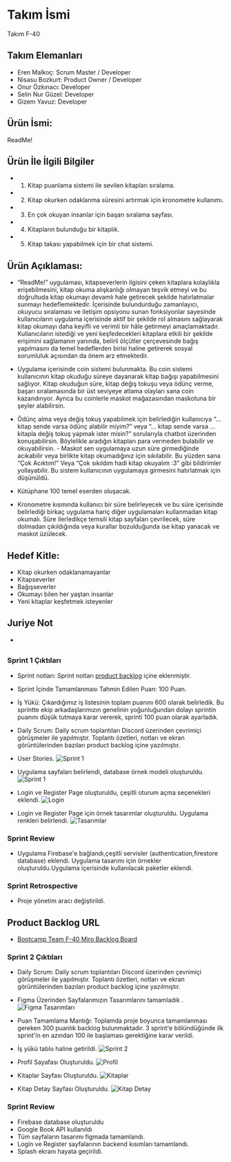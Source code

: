 # Takım İsmi

Takım F-40

## Takım Elemanları

- Eren Malkoç: Scrum Master / Developer
- Nisasu Bozkurt: Product Owner / Developer
- Onur Özkınacı: Developer
- Selin Nur Güzel: Developer
- Gizem Yavuz: Developer

## Ürün İsmi:

ReadMe!

## Ürün İle İlgili Bilgiler

-
    1. Kitap puanlama sistemi ile sevilen kitapları sıralama.
-
    2. Kitap okurken odaklanma süresini artırmak için kronometre kullanımı.
-
    3. En çok okuyan insanlar için başarı sıralama sayfası.
-
    4. Kitapların bulunduğu bir kitaplık.
-
    5. Kitap takası yapabilmek için bir chat sistemi.

## Ürün Açıklaması:

- “ReadMe!” uygulaması, kitapseverlerin ilgisini çeken kitaplara kolaylıkla erişebilmesini, kitap okuma alışkanlığı
  olmayan teşvik etmeyi ve bu doğrultuda kitap okumayı devamlı hale getirecek şekilde hatırlatmalar sunmayı
  hedeflemektedir. İçerisinde bulundurduğu zamanlayıcı, okuyucu sıralaması ve iletişim opsiyonu sunan fonksiyonlar
  sayesinde kullanıcıların uygulama içerisinde aktif bir şekilde rol almasını sağlayarak kitap okumayı daha keyifli ve
  verimli bir hâle getirmeyi amaçlamaktadır. Kullanıcıların istediği ve yeni keşfedecekleri kitaplara etkili bir şekilde
  erişimini sağlamanın yanında, belirli ölçütler çerçevesinde bağış yapılmasını da temel hedeflerden birisi haline
  getirerek sosyal sorumluluk açısından da önem arz etmektedir.


- Uygulama içerisinde coin sistemi bulunmakta. Bu coin sistemi kullanıcının kitap okuduğu süreye dayanarak kitap bağışı
  yapabilmesini sağlıyor. Kitap okuduğun süre, kitap değiş tokuşu veya ödünç verme, başarı sıralamasında bir üst
  seviyeye atlama olayları sana coin kazandırıyor. Ayrıca bu coinlerle maskot mağazasından maskotuna bir şeyler
  alabilirsin.
- Ödünç alma veya değiş tokuş yapabilmek için belirlediğin kullanıcıya “… kitap sende varsa ödünç alabilir miyim?”
  veya “… kitap sende varsa … kitapla değiş tokuş yapmak ister misin?” sorularıyla chatbot üzerinden konuşabilirsin.
  Böylelikle aradığın kitapları para vermeden bulabilir ve okuyabilirsin. - Maskot sen uygulamaya uzun süre girmediğinde
  acıkabilir veya birlikte kitap okumadığınız için sıkılabilir. Bu yüzden sana “Çok Acıktım!” Veya “Çok sıkıldım hadi
  kitap okuyalım :3” gibi bildirimler yollayabilir. Bu sistem kullanıcının uygulamaya girmesini hatırlatmak için
  düşünüldü.
- Kütüphane 100 temel eserden oluşacak.
- Kronometre kısmında kullanıcı bir süre belirleyecek ve bu süre içerisinde belirlediği birkaç uygulama hariç diğer
  uygulamaları kullanmadan kitap okumalı. Süre ilerledikçe temsili kitap sayfaları çevrilecek, süre dolmadan
  çıkıldığında veya kurallar bozulduğunda ise kitap yanacak ve maskot üzülecek.

## Hedef Kitle:

- Kitap okurken odaklanamayanlar
- Kitapseverler
- Bağışseverler
- Okumayı bilen her yaştan insanlar
- Yeni kitaplar keşfetmek isteyenler

## Juriye Not
- 

##

### Sprint 1 Çıktıları

- Sprint notları: Sprint notları [product backlog](https://miro.com/app/board/uXjVM_hL6MI=/?share_link_id=525118540066)
  içine eklenmiştir.
- Sprint İçinde Tamamlanması Tahmin Edilen Puan: 100 Puan.
- İş Yükü: Çıkardığımız iş listesinin toplam puanını 600 olarak belirledik. Bu sprintte ekip arkadaşlarımızın genelinin
  yoğunluğundan dolayı sprintin puanını düşük tutmaya karar vererek, sprinti 100 puan olarak ayarladık.
- Daily Scrum: Daily scrum toplantıları Discord üzerinden çevrimiçi görüşmeler ile yapılmıştır. Toplantı özetleri,
  notları ve ekran görüntülerinden bazıları product backlog içine yazılmıştır.

- User Stories.
  ![Sprint 1](ProjectManagement/Sprint1Documents/user_sto.png)

- Uygulama sayfaları belirlendi, database örnek modeli oluşturuldu.
  ![Sprint 1](ProjectManagement/Sprint1Documents/sprint1.png)

- Login ve Register Page oluşturuldu, çeşitli oturum açma seçenekleri eklendi.
  ![Login](ProjectManagement/Sprint1Documents/login.png)

- Login ve Register Page için örnek tasarımlar oluşturuldu. Uygulama renkleri belirlendi.
  ![Tasarımlar](ProjectManagement/Sprint1Documents/tasarımlar.png)

### Sprint Review

- Uygulama Firebase'e bağlandı,çeşitli servisler (authentication,firestore database) eklendi.
Uygulama tasarımı için örnekler oluşturuldu.Uygulama içerisinde kullanılacak paketler eklendi.

### Sprint Retrospective

- Proje yönetim aracı değiştirildi.

## Product Backlog URL

- [Bootcamp Team F-40 Miro Backlog Board](https://miro.com/app/board/uXjVM_hL6MI=/?share_link_id=525118540066)

### Sprint 2 Çıktıları


- Daily Scrum: Daily scrum toplantıları Discord üzerinden çevrimiçi görüşmeler ile yapılmıştır. Toplantı özetleri,
  notları ve ekran görüntülerinden bazıları product backlog içine yazılmıştır.
- Figma Üzerinden Sayfalarımızın Tasarımlarını tamamladık .
  ![Figma Tasarımları](ProjectManagement/Sprint1Documents/tasarımlar.PNG)
- Puan Tamamlama Mantığı: Toplamda proje boyunca tamamlanması gereken 300 puanlık backlog bulunmaktadır. 3 sprint'e
  bölündüğünde ilk sprint'in en azından 100 ile başlaması gerektiğine karar verildi.

- İş yükü tablo haline getirildi.
  ![Sprint 2](ProjectManagement/Sprint1Documents/miroo.PNG)

- Profil Sayafası Oluşturuldu.
  ![Profil](ProjectManagement/Sprint1Documents/profile.PNG)

- Kitaplar Sayfası Oluşturuldu.
  ![Kitaplar](ProjectManagement/Sprint1Documents/books.PNG)
  
- Kitap Detay Sayfası Oluşturuldu.
  ![Kitap Detay](ProjectManagement/Sprint1Documents/book_det.PNG)

### Sprint Review

- Firebase database oluşturuldu
- Google Book API kullanıldı
- Tüm sayfaların tasarımı figmada tamamlandı.
- Login ve Register sayfalarının backend kısımları tamamlandı.
- Splash ekranı hayata geçirildi.


